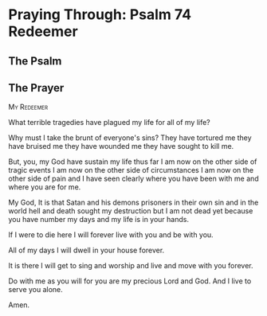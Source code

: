 # Praying Through: Psalm 74 Redeemer

## The Psalm

## The Prayer

<div style="font-variant: small-caps;">
My Redeemer
</div>


What terrible tragedies
  have plagued my life
  for all of my life?

Why must I take the brunt
  of everyone's sins?
  They have tortured me
  they have bruised me
  they have wounded me
  they have sought to kill me.

But, you, my God
  have sustain my life thus far
  I am now on the other side of tragic events
  I am now on the other side of circumstances
  I am now on the other side of pain
  and I have seen clearly
  where you have been with me
  and where you are for me.

My God,
  It is that Satan and his demons
  prisoners in their own sin and in the world
  hell and death
  sought my destruction
  but I am not dead yet
  because you have number my days
  and my life is in your hands.

If I were to die here
  I will forever live with you
  and be with you.

All of my days
  I will dwell in your house
  forever.

It is there I will get to sing and worship and live and move
  with you forever.

Do with me as you will
  for you are my precious Lord and God.
  And I live to serve you alone.

Amen.


